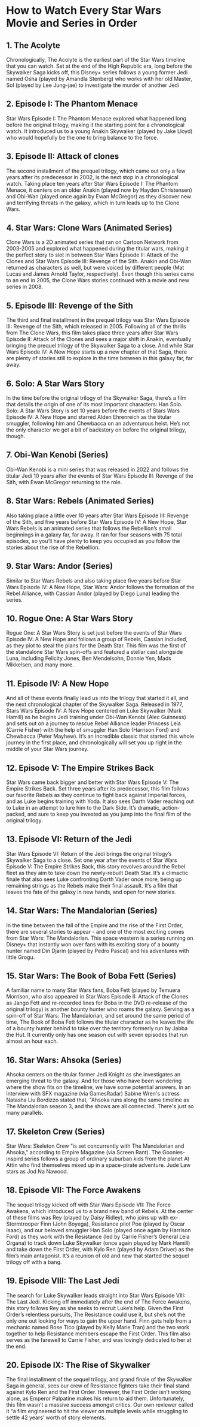 # How to Watch Every Star Wars Movie and Series in Order

## 1. The Acolyte
Chronologically, The Acolyte is the earliest part of the Star Wars timeline that you can watch. Set at the end of the High Republic era, long before the Skywalker Saga kicks off, this Disney+ series follows a young former Jedi named Osha (played by Amandla Stenberg) who works with her old Master, Sol (played by Lee Jung-jae) to investigate the murder of another Jedi

## 2. Episode I: The Phantom Menace
Star Wars Episode I: The Phantom Menace explored what happened long before the original trilogy, making it the starting point for a chronological watch. It introduced us to a young Anakin Skywalker (played by Jake Lloyd) who would hopefully be the one to bring balance to the force. 

## 3. Episode II: Attack of clones
The second installment of the prequel trilogy, which came out only a few years after its predecessor in 2002, is the next stop in a chronological watch. Taking place ten years after Star Wars Episode I: The Phantom Menace, it centers on an older Anakin (played now by Hayden Christensen) and Obi-Wan (played once again by Ewan McGregor) as they discover new and terrifying threats in the galaxy, which in turn leads up to the Clone Wars.

## 4. Star Wars: Clone Wars (Animated Series)
Clone Wars is a 2D animated series that ran on Cartoon Network from 2003-2005 and explored what happened during the titular wars, making it the perfect story to slot in between Star Wars Episode II: Attack of the Clones and Star Wars Episode III: Revenge of the Sith. Anakin and Obi-Wan returned as characters as well, but were voiced by different people (Mat Lucas and James Arnold Taylor, respectively). Even though this series came to an end in 2005, the Clone Wars stories continued with a movie and new series in 2008.

## 5. Episode III: Revenge of the Sith
The third and final installment in the prequel trilogy was Star Wars Episode III: Revenge of the Sith, which released in 2005. Following all of the thrills from The Clone Wars, this film takes place three years after Star Wars Episode II: Attack of the Clones and sees a major shift in Anakin, eventually bringing the prequel trilogy of the Skywalker Saga to a close. And while Star Wars Episode IV: A New Hope starts up a new chapter of that Saga, there are plenty of stories still to explore in the time between in this galaxy far, far away.

## 6. Solo: A Star Wars Story
In the time before the original trilogy of the Skywalker Saga, there’s a film that details the origin of one of its most important characters: Han Solo. Solo: A Star Wars Story is set 10 years before the events of Stars Wars Episode IV: A New Hope and starred Alden Ehrenreich as the titular smuggler, following him and Chewbacca on an adventurous heist. He’s not the only character we get a bit of backstory on before the original trilogy, though.

## 7. Obi-Wan Kenobi (Series)
Obi-Wan Kenobi is a mini series that was released in 2022 and follows the titular Jedi 10 years after the events of Star Wars Episode III: Revenge of the Sith, with Ewan McGregor returning to the role.

## 8. Star Wars: Rebels (Animated Series)
Also taking place a little over 10 years after Star Wars Episode III: Revenge of the Sith, and five years before Star Wars Episode IV: A New Hope, Star Wars Rebels is an animated series that follows the Rebellion’s small beginnings in a galaxy far, far away. It ran for four seasons with 75 total episodes, so you’ll have plenty to keep you occupied as you follow the stories about the rise of the Rebellion.

## 9. Star Wars: Andor (Series)
Similar to Star Wars Rebels and also taking place five years before Star Wars Episode IV: A New Hope, Star Wars: Andor follows the formation of the Rebel Alliance, with Cassian Andor (played by Diego Luna) leading the series.

## 10. Rogue One: A Star Wars Story
Rogue One: A Star Wars Story is set just before the events of Star Wars Episode IV: A New Hope and follows a group of Rebels, Cassian included, as they plot to steal the plans for the Death Star. This film was the first of the standalone Star Wars spin-offs and featured a stellar cast alongside Luna, including Felicity Jones, Ben Mendelsohn, Donnie Yen, Mads Mikkelsen, and many more.

## 11. Episode IV: A New Hope
And all of these events finally lead us into the trilogy that started it all, and the next chronological chapter of the Skywalker Saga. Released in 1977, Stars Wars Episode IV: A New Hope centered on Luke Skywalker (Mark Hamill) as he begins Jedi training under Obi-Wan Kenobi (Alec Guinness) and sets out on a journey to rescue Rebel Alliance leader Princess Leia (Carrie Fisher) with the help of smuggler Han Solo (Harrison Ford) and Chewbacca (Peter Mayhew). It’s an incredible classic that started this whole journey in the first place, and chronologically will set you up right in the middle of your Star Wars journey.

## 12. Episode V: The Empire Strikes Back
Star Wars came back bigger and better with Star Wars Episode V: The Empire Strikes Back. Set three years after its predecessor, this film follows our favorite Rebels as they continue to fight back against Imperial forces, and as Luke begins training with Yoda. It also sees Darth Vader reaching out to Luke in an attempt to lure him to the Dark Side. It’s dramatic, action-packed, and sure to keep you invested as you jump into the final film of the original trilogy.

## 13. Episode VI: Return of the Jedi
Star Wars Episode VI: Return of the Jedi brings the original trilogy’s Skywalker Saga to a close. Set one year after the events of Star Wars Episode V: The Empire Strikes Back, this story revolves around the Rebel fleet as they aim to take down the newly-rebuilt Death Star. It’s a climactic finale that also sees Luke confronting Darth Vader once more, tieing up remaining strings as the Rebels make their final assault. It’s a film that leaves the fate of the galaxy in new hands, and open for new stories.

## 14. Star Wars: The Mandalorian (Series)
In the time between the fall of the Empire and the rise of the First Order, there are several stories to appear - and one of the most exciting comes from Star Wars: The Mandalorian. This space western is a series running on Disney+ that instantly won over fans with its exciting story of a bounty hunter named Din Djarin (played by Pedro Pascal) and his adventures with little Grogu.

## 15. Star Wars: The Book of Boba Fett (Series)
A familiar name to many Star Wars fans, Boba Fett (played by Temuera Morrison, who also appeared in Star Wars Episode II: Attack of the Clones as Jango Fett and re-recorded lines for Boba in the DVD re-release of the original trilogy) is another bounty hunter who roams the galaxy. Serving as a spin-off of Star Wars: The Mandalorian, and set around the same period of time, The Book of Boba Fett follows the titular character as he leaves the life of a bounty hunter behind to take over the territory formerly run by Jabba the Hut. It currently only has one season out with seven episodes that run almost an hour each.

## 16. Star Wars: Ahsoka (Series)
Ahsoka centers on the titular former Jedi Knight as she investigates an emerging threat to the galaxy. And for those who have been wondering where the show fits on the timeline, we have some potential answers. In an interview with SFX magazine (via GamesRadar) Sabine Wren's actress Natasha Liu Bordizzo stated that, "Ahsoka runs along the same timeline as The Mandalorian season 3, and the shows are all connected. There's just so many parallels.

## 17. Skeleton Crew (Series)
Star Wars: Skeleton Crew "is set concurrently with The Mandalorian and Ahsoka," according to Empire Magazine (via Screen Rant). The Goonies-inspird series follows a group of ordinary suburban kids from the planet At Attin who find themselves mixed up in a space-pirate adventure. Jude Law stars as Jod Na Nawood.

## 18. Episode VII: The Force Awakens
The sequel trilogy kicked off with Star Wars Episode VII: The Force Awakens, which introduced us to a brand new band of Rebels. At the center of these films was Rey (played by Daisy Ridley), who joins up with ex-Stormtrooper Finn (John Boyega), Resistance pilot Poe (played by Oscar Isaac), and our beloved smuggler Han Solo (played once again by Harrison Ford) as they work with the Resistance (led by Carrie Fisher’s General Leia Organa) to track down Luke Skywalker (once again played by Mark Hamill) and take down the First Order, with Kylo Ren (played by Adam Driver) as the film’s main antagonist. It’s a reunion of old and new that started the sequel trilogy off with a bang.

## 19. Episode VIII: The Last Jedi
The search for Luke Skywalker leads straight into Star Wars Episode VIII: The Last Jedi. Kicking off immediately after the end of The Force Awakens, this story follows Rey as she seeks to recruit Luke’s help. Given the First Order’s relentless pursuits, The Resistance could use it, but she’s not the only one out looking for ways to gain the upper hand. Finn gets help from a mechanic named Rose Tico (played by Kelly Marie Tran) and the two work together to help Resistance members escape the First Order. This film also serves as the farewell to Carrie Fisher, and was lovingly dedicated to her at the end.

## 20. Episode IX: The Rise of Skywalker
The final installment of the sequel trilogy, and grand finale of the Skywalker Saga in general, sees our crew of Resistance fighters take their final stand against Kylo Ren and the First Order. However, the First Order isn’t working alone, as Emperor Palpatine makes his return to aid them. Unfortunately, this film wasn’t a massive success amongst critics. Our own reviewer called it “a film engineered to hit the viewer on multiple levels while struggling to settle 42 years’ worth of story elements.










